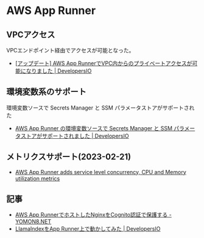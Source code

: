 # AWS App Runner

## VPCアクセス

VPCエンドポイント経由でアクセスが可能となった。

- [[アップデート] AWS App RunnerでVPC内からのプライベートアクセスが可能になりました | DevelopersIO](https://dev.classmethod.jp/articles/aws-app-runner-supports-privately-accessible-services-amazon-vpc)

## 環境変数系のサポート

環境変数ソースで Secrets Manager と SSM パラメータストアがサポートされた

- [AWS App Runner の環境変数ソースで Secrets Manager と SSM パラメータストアがサポートされました | DevelopersIO](https://dev.classmethod.jp/articles/app-runner-secrets-ssm-parameter/)

## メトリクスサポート(2023-02-21)

- [AWS App Runner adds service level concurrency, CPU and Memory utilization metrics](https://aws.amazon.com/jp/about-aws/whats-new/2023/02/aws-app-runner-concurrency-cpu-memory-utilization-metrics/)

## 記事

- [AWS App RunnerでホストしたNginxをCognito認証で保護する - YOMON8.NET](https://yomon.hatenablog.com/entry/2022/11/apprunner_cognito)
- [LlamaIndexをApp Runner上で動かしてみた | DevelopersIO](https://dev.classmethod.jp/articles/llamaindex-on-app-runner/)